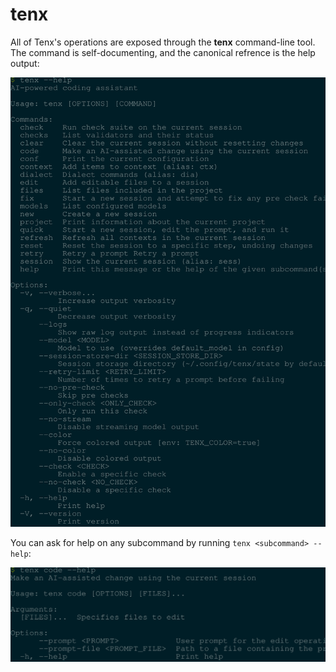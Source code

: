 
# tenx

All of Tenx's operations are exposed through the **tenx** command-line tool.
The command is self-documenting, and the canonical refrence is the help output:

<img src="examples/tenx_help.svg"/>

You can ask for help on any subcommand by running `tenx <subcommand> --help`:

<img src="examples/tenx_code_help.svg"/>

